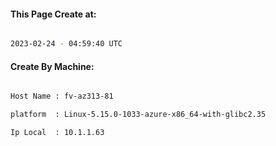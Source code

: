 
   
#### This Page Create at:

```bash

2023-02-24 - 04:59:40 UTC

```

#### Create By Machine:

```bash

Host Name : fv-az313-81

platform  : Linux-5.15.0-1033-azure-x86_64-with-glibc2.35

Ip Local  : 10.1.1.63

```

